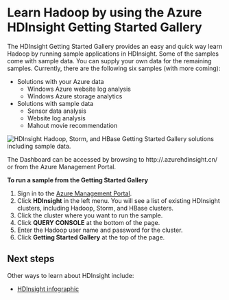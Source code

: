 <!-- not suitable for Mooncake -->

<properties
   pageTitle="Learn Hadoop in HDInsight with the Sample Gallery | Windows Azure"
   description="Quickly learn Hadoop by running sample applications from the HDInsight Getting Started Gallery. Use sample data or supply your own."
   services="hdinsight"
   documentationCenter=""
   tags="azure-portal"
   authors="mumian"
   manager="paulettm"
   editor="cgronlun"/>

<tags
	ms.service="hdinsight"
	ms.date="02/04/2016"
	wacn.date=""/>

# Learn Hadoop by using the Azure HDInsight Getting Started Gallery

The HDInsight Getting Started Gallery provides an easy and quick way learn Hadoop by running sample applications in HDInsight. Some of the samples come with sample data. You can supply your own data for the remaining samples. Currently, there are the following six samples (with more coming):

- Solutions with your Azure data
	- Windows Azure website log analysis
	- Windows Azure storage analytics
- Solutions with sample data
	- Sensor data analysis
	- Website log analysis
	- Mahout movie recommendation

![HDInsight Hadoop, Storm, and HBase Getting Started Gallery solutions including sample data.][hdinsight.sample.gallery]

The Dashboard can be accessed by browsing to http://<YourHDInsightClusterName>.azurehdinsight.cn/ or from the Azure Management Portal.

**To run a sample from the Getting Started Gallery**

1.	Sign in to the [Azure Management Portal][azure.portal].
2.	Click **HDInsight** in the left menu. You will see a list of existing HDInsight clusters, including Hadoop, Storm, and HBase clusters. 
3.	Click the cluster where you want to run the sample.
4.	Click **QUERY CONSOLE** at the bottom of the page.
5.	Enter the Hadoop user name and password for the cluster.
6.	Click **Getting Started Gallery** at the top of the page.

## Next steps
Other ways to learn about HDInsight include:

- [HDInsight infographic][hdinsight.infographic]

<!--Image references-->
[hdinsight.sample.gallery]: ./media/hdinsight-learn-hadoop-use-sample-gallery/HDInsight-Getting-Started-Gallery.png
[hdinsight.twitter.sample]: ./media/hdinsight-learn-hadoop-use-sample-gallery/HDInsight-Twitter-Trend-Analysis-sample.png

<!--Link references-->
[hdinsight.learn.map]: /documentation/articles/hdinsight-learn-map
[hdinsight.infographic]: http://go.microsoft.com/fwlink/?linkid=523960
[azure.portal]:https://manage.windowsazure.cn
